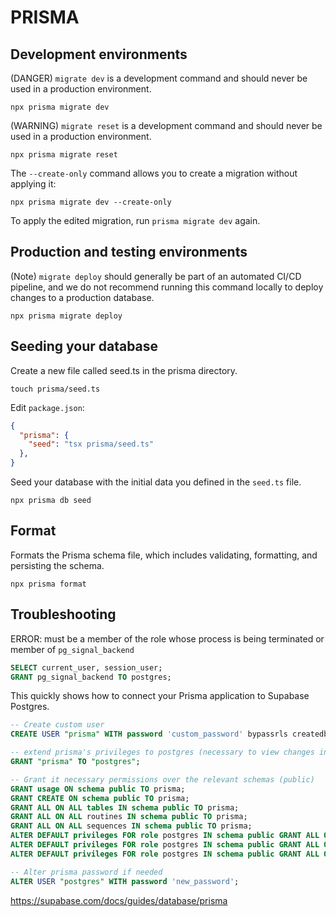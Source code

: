 # PRISMA

## Development environments

(DANGER) `migrate dev` is a development command and should never be used in a production environment.

```shell
npx prisma migrate dev
```

(WARNING) `migrate reset` is a development command and should never be used in a production environment.

```shell
npx prisma migrate reset
```

The `--create-only` command allows you to create a migration without applying it:

```shell
npx prisma migrate dev --create-only
```

To apply the edited migration, run `prisma migrate dev` again.

## Production and testing environments

(Note) `migrate deploy` should generally be part of an automated CI/CD pipeline, and we do not recommend running this command locally to deploy changes to a production database.

```shell
npx prisma migrate deploy
```

## Seeding your database

Create a new file called seed.ts in the prisma directory.

```shell
touch prisma/seed.ts
```

Edit `package.json`:

```json
{
  "prisma": {
    "seed": "tsx prisma/seed.ts"
  },
}
```

Seed your database with the initial data you defined in the `seed.ts` file.

```shell
npx prisma db seed
```

## Format

Formats the Prisma schema file, which includes validating, formatting, and persisting the schema.

```shell
npx prisma format
```

## Troubleshooting

ERROR: must be a member of the role whose process is being terminated or member of `pg_signal_backend`

```sql
SELECT current_user, session_user;
GRANT pg_signal_backend TO postgres;
```

This quickly shows how to connect your Prisma application to Supabase Postgres.

```sql
-- Create custom user
CREATE USER "prisma" WITH password 'custom_password' bypassrls createdb;

-- extend prisma's privileges to postgres (necessary to view changes in Dashboard)
GRANT "prisma" TO "postgres";

-- Grant it necessary permissions over the relevant schemas (public)
GRANT usage ON schema public TO prisma;
GRANT CREATE ON schema public TO prisma;
GRANT ALL ON ALL tables IN schema public TO prisma;
GRANT ALL ON ALL routines IN schema public TO prisma;
GRANT ALL ON ALL sequences IN schema public TO prisma;
ALTER DEFAULT privileges FOR role postgres IN schema public GRANT ALL ON tables TO prisma;
ALTER DEFAULT privileges FOR role postgres IN schema public GRANT ALL ON routines TO prisma;
ALTER DEFAULT privileges FOR role postgres IN schema public GRANT ALL ON sequences TO prisma;

-- Alter prisma password if needed
ALTER USER "postgres" WITH password 'new_password';
```

<https://supabase.com/docs/guides/database/prisma>
